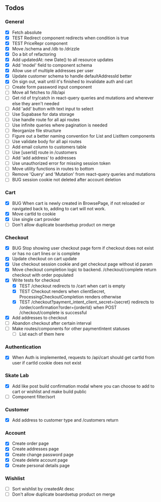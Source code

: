 ## Todos

### General

-   [x] Fetch absolute
-   [x] TEST Redirect component redirects when condition is true
-   [x] TEST PriceRepr component
-   [x] Move /schema and /db to /drizzle
-   [x] Do a bit of refactoring
-   [x] Add updatedAt: new Date() to all resource updates
-   [x] Add 'model' field to component schema
-   [x] Allow use of multiple addresses per user
-   [x] Update customer schema to handle defaultAddressId better
-   [x] On sign out, wait until it's finished to invalidate auth and cart
-   [ ] Create form password input component
-   [ ] Move all fetches to /lib/api
-   [ ] Get rid of try/catch in react-query queries and mutations and wherever else they aren't needed
-   [ ] Add 'add' button with text input to select
-   [ ] Use Supabase for data storage
-   [ ] Use handle route for all api routes
-   [ ] Use infinite queries where pagination is needed
-   [ ] Reorganize file structure
-   [ ] Figure out a better naming convention for List and ListItem components
-   [ ] Use validate body for all api routes
-   [ ] Add email column to customers table
-   [ ] Use [userId] route in /customers
-   [ ] Add 'add address' to addresses
-   [ ] Use unauthorized error for missing session token
-   [ ] Move utility functions in routes to bottom
-   [ ] Remove 'Query' and 'Mutation' from react-query queries and mutations
-   [ ] BUG session cookie not deleted after account deletion

### Cart

-   [x] BUG When cart is newly created in BrowsePage, if not reloaded or navigated back to, adding to cart will not work.
-   [x] Move cartId to cookie
-   [x] Use single cart provider
-   [ ] Don't allow duplicate boardsetup product on merge

### Checkout

-   [x] BUG Stop showing user checkout page form if checkout does not exist or has no cart lines or is complete
-   [x] Update checkout on cart update
-   [x] Use checkout session cookie and get checkout page without id param
-   [x] Move checkout completion logic to backend. /checkout/complete return checkout with order populated
-   [x] Write tests for checkout
    -   [x] TEST /checkout redirects to /cart when cart is empty
    -   [x] TEST Checkout renders when clientSecret, ProcessingCheckoutCompletion renders otherwise
    -   [x] TEST /checkout?payment_intent_client_secret={secret} redirects to /order/confirmation?order={orderId} when POST /checkout/complete is successful
-   [x] Add addresses to checkout
-   [ ] Abandon checkout after certain interval
-   [ ] Make routes/components for other paymentIntent statuses
    -   [ ] List each of them here

### Authentication

-   [x] When Auth is implemented, requests to /api/cart should get cartId from user if cartId cookie does not exist

### Skate Lab

-   [x] Add like post build confirmation modal where you can choose to add to cart or wishlist and make build public
-   [ ] Component filter/sort

### Customer

-   [x] Add address to customer type and /customers return

### Account

-   [x] Create order page
-   [x] Create addresses page
-   [x] Create change password page
-   [x] Create delete account page
-   [x] Create personal details page

### Wishlist

-   [ ] Sort wishlist by createdAt desc
-   [ ] Don't allow duplicate boardsetup product on merge
